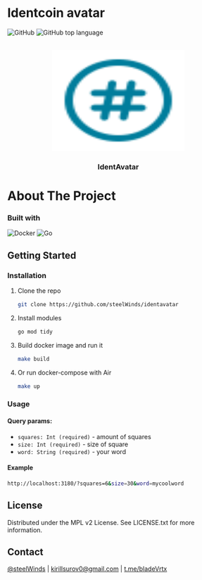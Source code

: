 # Identcoin avatar

![GitHub](https://img.shields.io/github/license/steelWinds/identavatar)
![GitHub top language](https://img.shields.io/github/languages/top/steelWinds/identavatar)

</br>
<div align="center">
  <img width="300" height="230" src="./git/logo.svg">
  <h3 align="center">IdentAvatar</h3>
</div>

# About The Project

### Built with
![Docker](https://img.shields.io/badge/docker-%230db7ed.svg?style=for-the-badge&logo=docker&logoColor=white)
![Go](https://img.shields.io/badge/go-%2300ADD8.svg?style=for-the-badge&logo=go&logoColor=white)

## Getting Started

### Installation
1. Clone the repo
   ```bash
   git clone https://github.com/steelWinds/identavatar
   ```
2. Install modules
   ```bash
   go mod tidy
   ```
3. Build docker image and run it
   ```bash
   make build
   ```
3. Or run docker-compose with Air
   ```bash
   make up
   ```
### Usage

#### Query params:
- ```squares: Int (required)``` - amount of squares
- ```size: Int (required)``` - size of square 
- ```word: String (required)``` - your word 

#### Example
```bash
http://localhost:3180/?squares=6&size=30&word=mycoolword
```
## License

Distributed under the MPL v2 License. See LICENSE.txt for more information.

## Contact

[@steelWinds](https://github.com/steelWinds) | kirillsurov0@gmail.com | [t.me/bladeVrtx](https://t.me/bladeVrtx)
